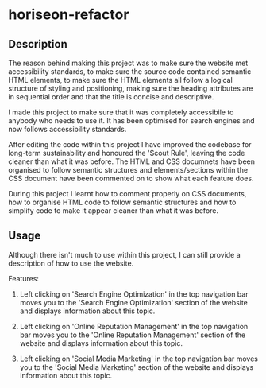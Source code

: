 # horiseon-refactor

## Description

The reason behind making this project was to make sure the website met accessibility standards, to make sure the source code contained semantic HTML elements, to make sure the HTML elements all follow a logical structure of styling and positioning, making sure the heading attributes are in sequential order and that the title is concise and descriptive.

I made this project to make sure that it was completely accessibile to anybody who needs to use it. It has been optimised for search engines and now follows accessibility standards.

After editing the code within this project I have improved the codebase for long-term sustainability and honoured the 'Scout Rule', leaving the code cleaner than what it was before. The HTML and CSS documnets have been organised to follow semantic structures and elements/sections within the CSS document have been commented on to show what each feature does.

During this project I learnt how to comment properly on CSS documents, how to organise HTML code to follow semantic structures and how to simplify code to make it appear cleaner than what it was before.

## Usage

Although there isn't much to use within this project, I can still provide a description of how to use the website.

Features:

1. Left clicking on 'Search Engine Optimization' in the top navigation bar moves you to the 'Search Engine Optimization' section of the website and displays information about this topic.

2. Left clicking on 'Online Reputation Management' in the top navigation bar moves you to the 'Online Reputation Management' section of the website and displays information about this topic.

3. Left clicking on 'Social Media Marketing' in the top navigation bar moves you to the 'Social Media Marketing' section of the website and displays information about this topic.